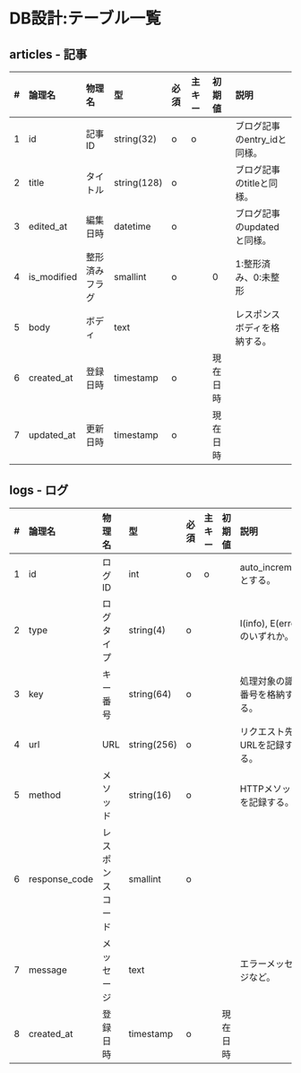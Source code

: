 # DB設計:テーブル一覧

## articles - 記事

|#|論理名|物理名|型|必須|主キー|初期値|説明|
|:---|:---|:---|:---|:---|:---|:---|:---|
|1|id|記事ID|string(32)|o|o||ブログ記事のentry_idと同様。|
|2|title|タイトル|string(128)|o|||ブログ記事のtitleと同様。|
|3|edited_at|編集日時|datetime|o|||ブログ記事のupdatedと同様。|
|4|is_modified|整形済みフラグ|smallint|o||0|1:整形済み、0:未整形|
|5|body|ボディ|text||||レスポンスボディを格納する。|
|6|created_at|登録日時|timestamp|o||現在日時||
|7|updated_at|更新日時|timestamp|o||現在日時||

## logs - ログ

|#|論理名|物理名|型|必須|主キー|初期値|説明|
|:---|:---|:---|:---|:---|:---|:---|:---|
|1|id|ログID|int|o|o||auto_incrementとする。|
|2|type|ログタイプ|string(4)|o|||I(info), E(error)のいずれか。|
|3|key|キー番号|string(64)|o|||処理対象の識別番号を格納する。|
|4|url|URL|string(256)|o|||リクエスト先のURLを記録する。|
|5|method|メソッド|string(16)|o|||HTTPメソッドを記録する。|
|6|response_code|レスポンスコード|smallint|o||||
|7|message|メッセージ|text||||エラーメッセージなど。|
|8|created_at|登録日時|timestamp|o||現在日時||
